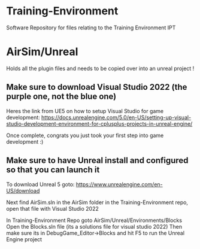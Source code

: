 # Training-Environment
Software Repository for files relating to the Training Environment IPT

# AirSim/Unreal 
Holds all the plugin files and needs to be copied over into an unreal project !

## Make sure to download Visual Studio 2022 (the purple one, not the blue one)

Heres the link from UE5 on how to setup Visual Studio for game development: https://docs.unrealengine.com/5.0/en-US/setting-up-visual-studio-development-environment-for-cplusplus-projects-in-unreal-engine/

Once complete, congrats you just took your first step into game development :)

## Make sure to have Unreal install and configured so that you can launch it 

To download Unreal 5 goto: https://www.unrealengine.com/en-US/download

Next find AirSim.sln in the AirSim folder in the Training-Environment repo, open that file with Visual Studio 2022

In Training-Environment Repo goto AirSim/Unreal/Environments/Blocks
Open the Blocks.sln file (its a solutions file for visual studio 2022)
Then make sure its in DebugGame_Editor->Blocks and hit F5 to run the Unreal Engine project
